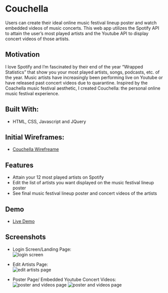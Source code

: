 # Couchella

Users can create their ideal online music festival lineup poster and watch embedded videos of music concerts. This web app utilizes the Spotify API to attain the user’s most played artists and the Youtube API to display concert videos of those artists.

## Motivation

I love Spotify and I’m fascinated by their end of the year “Wrapped Statistics” that show you your most played artists, songs, podcasts, etc. of the year. Music artists have increasingly been performing live on Youtube or have released past concert videos due to quarantine. Inspired by the Coachella music festival aesthetic, I created Couchella: the personal online music festival experience.

## Built With:

- HTML, CSS, Javascript and JQuery

## Initial Wireframes:

- [Couchella Wirefreame](https://drive.google.com/file/d/1nfSrB5rBAZPYpeEGhOhjQHReCrgew3QT/view?usp=sharing)

## Features

- Attain your 12 most played artists on Spotify
- Edit the list of artists you want displayed on the music festival lineup poster
- See final music festival lineup poster and concert videos of the artists

## Demo

- [Live Demo](https://marfriaz.github.io/couchella/)

## Screenshots

- Login Screen/Landing Page: <br />
  ![login screen](Images/login.png)

- Edit Artists Page: <br />
  ![edit artists page](Images/edit.png)

- Poster Page/ Embedded Youtube Concert Videos: <br />
  ![poster and videos page](Images/rendered.png)
  ![poster and videos page](Images/rendered2.png)
